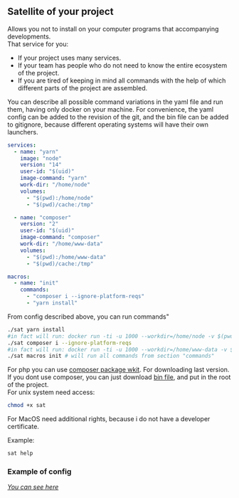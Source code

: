 ## Satellite of your project

Allows you not to install on your computer programs that
accompanying developments.  
That service for you:  
* If your project uses many services.   
* If your team has people who do not need to know the entire ecosystem of the project.  
* If you are tired of keeping in mind all commands with the help of which different parts of the project are assembled.  

You can describe all possible command variations in the yaml file and run them, having only docker on your machine. For convenience, the yaml config can be added to the revision of the git, and the bin file can be added to gitignore, because different operating systems will have their own launchers.  

```yaml
services:
  - name: "yarn"
    image: "node"
    version: "14"
    user-id: "$(uid)"
    image-command: "yarn"
    work-dir: "/home/node"
    volumes:
      - "$(pwd):/home/node"
      - "$(pwd)/cache:/tmp"

  - name: "composer"
    version: "2"
    user-id: "$(uid)"
    image-command: "composer"
    work-dir: "/home/www-data"
    volumes:
      - "$(pwd):/home/www-data"
      - "$(pwd)/cache:/tmp"

macros:
  - name: "init"
    commands:
      - "composer i --ignore-platform-reqs"
      - "yarn install"

```
From config described above, you can run commands"
```bash
./sat yarn install 
#in fact will run: docker run -ti -u 1000 --workdir=/home/node -v $(pwd):/home/node -v $(pwd)/cache:/tmp node:14 yarn install
./sat composer i --ignore-platform-reqs 
#in fact will run: docker run -ti -u 1000 --workdir=/home/www-data -v $(pwd):/home/www-data -v $(pwd)/cache:/tmp composer:2 composer i --ignore-platform-reqs
./sat macros init # will run all commands from section "commands"
```
For php you can use [composer package wkit](https://github.com/Mamau/satellite-cli). For downloading last version.   
If you dont use composer, you can just download [bin file](https://github.com/Mamau/satellite/releases), and put in the root of the project.  
For unix system need access:
```bash
chmod +x sat
```
For MacOS need additional rights, because i do not have a developer certificate.

Example:
```bash
sat help
``` 
### Example of config
*[You can see here](https://github.com/Mamau/satellite/tree/master/example)*  

